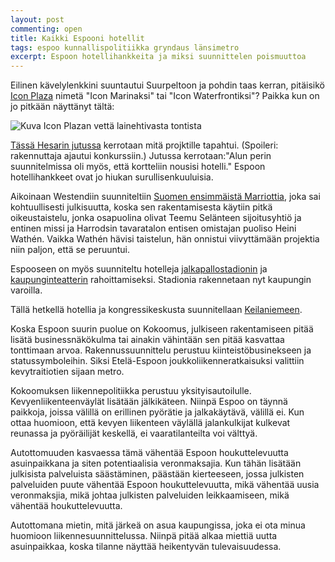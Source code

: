 ```yaml
---
layout: post
commenting: open
title: Kaikki Espooni hotellit
tags: espoo kunnallispolitiikka gryndaus länsimetro
excerpt: Espoon hotellihankkeita ja miksi suunnittelen poismuuttoa
---
```

Eilinen kävelylenkkini suuntautui Suurpeltoon ja pohdin taas kerran, pitäisikö [Icon Plaza](https://web.archive.org/save/https://www.iconplaza.fi/) nimetä "Icon Marinaksi" tai "Icon Waterfrontiksi"? Paikka kun on jo pitkään näyttänyt tältä:

![Kuva Icon Plazan vettä lainehtivasta tontista](/images/iconplaza.jpg)

[Tässä Hesarin jutussa](https://www.hs.fi/kaupunki/espoo/art-2000006402856.html) kerrotaan mitä projktille tapahtui. (Spoileri: rakennuttaja ajautui konkurssiin.) Jutussa kerrotaan:"Alun perin suunnitelmissa oli myös, että kortteliin nousisi hotelli." Espoon hotellihankkeet ovat jo hiukan surullisenkuuluisia.

Aikoinaan Westendiin suunniteltiin [Suomen ensimmäistä Marriottia](https://www.lansivayla.fi/artikkeli/104297-marriott-hotelliketju-rantautuu-westendiin), joka sai kohtuullisesti julkisuutta, koska sen rakentamisesta käytiin pitkä oikeustaistelu, jonka osapuolina olivat Teemu Selänteen sijoitusyhtiö ja entinen missi ja Harrodsin tavaratalon entisen omistajan puoliso Heini Wathén. Vaikka Wathén hävisi taistelun, hän onnistui viivyttämään projektia niin paljon, että se peruuntui.

Espooseen on myös suunniteltu hotelleja [jalkapallostadionin](https://www.rakennuslehti.fi/2009/10/jousenpuiston-metroaseman-laheisyydesta-hyvaksyttiin-suunnitteluvarauksia/) ja [kaupunginteatterin](https://www.lansivayla.fi/artikkeli/56555-espoon-kaupunginteatteri-ehdottaa-vesiputoustalon-ostoa) rahoittamiseksi. Stadionia rakennetaan nyt kaupungin varoilla.

Tällä hetkellä hotellia ja kongressikeskusta suunnitellaan [Keilaniemeen](https://www.espoo.fi/fi-FI/Espoon_Keilaniemeen_suuri_hotelli_ja_kon(170010)).

Koska Espoon suurin puolue on Kokoomus, julkiseen rakentamiseen pitää lisätä businessnäkökulma tai ainakin vähintään sen pitää kasvattaa tonttimaan arvoa. Rakennussuunnittelu perustuu kiinteistöbusinekseen ja statussymboleihin. Siksi Etelä-Espoon joukkoliikenneratkaisuksi valittiin kevytraitiotien sijaan metro.

Kokoomuksen liikennepolitiikka perustuu yksityisautoilulle. Kevyenliikenteenväylät lisätään jälkikäteen. Niinpä Espoo on täynnä paikkoja, joissa välillä on erillinen pyörätie ja jalkakäytävä, välillä ei. Kun ottaa huomioon, että kevyen liikenteen väylällä jalankulkijat kulkevat reunassa ja pyöräilijät keskellä, ei vaaratilanteilta voi välttyä.

Autottomuuden kasvaessa tämä vähentää Espoon houkuttelevuutta asuinpaikkana ja siten potentiaalisia veronmaksajia. Kun tähän lisätään julkisista palveluista säästäminen, päästään kierteeseen, jossa julkisten palveluiden puute vähentää Espoon houkuttelevuutta, mikä vähentää uusia veronmaksjia, mikä johtaa julkisten palveluiden leikkaamiseen, mikä vähentää houkuttelevuutta.

Autottomana mietin, mitä järkeä on asua kaupungissa, joka ei ota minua huomioon liikennesuunnittelussa. Niinpä pitää alkaa miettiä uutta asuinpaikkaa, koska tilanne näyttää heikentyvän tulevaisuudessa. 